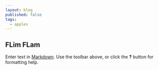 ```yaml
---
layout: blog
published: false
tags:
  - apples
---
```

## FLim FLam

Enter text in [Markdown](http://daringfireball.net/projects/markdown/). Use the toolbar above, or click the **?** button for formatting help.
